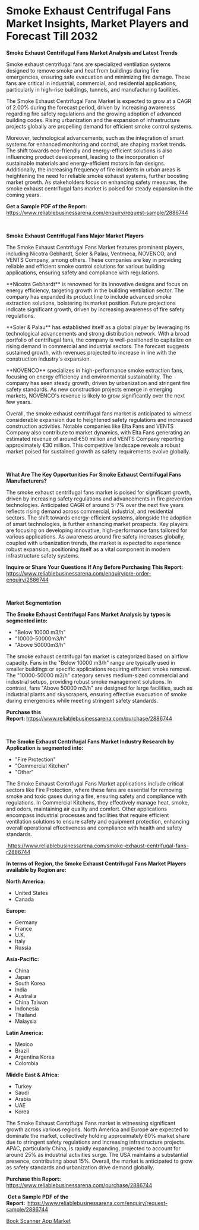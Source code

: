 <p><h1>Smoke Exhaust Centrifugal Fans Market Insights, Market Players and Forecast Till 2032</h1></p><p><strong>Smoke Exhaust Centrifugal Fans Market Analysis and Latest Trends</strong></p>
<p><p>Smoke exhaust centrifugal fans are specialized ventilation systems designed to remove smoke and heat from buildings during fire emergencies, ensuring safe evacuation and minimizing fire damage. These fans are critical in industrial, commercial, and residential applications, particularly in high-rise buildings, tunnels, and manufacturing facilities. </p><p>The Smoke Exhaust Centrifugal Fans Market is expected to grow at a CAGR of 2.00% during the forecast period, driven by increasing awareness regarding fire safety regulations and the growing adoption of advanced building codes. Rising urbanization and the expansion of infrastructure projects globally are propelling demand for efficient smoke control systems. </p><p>Moreover, technological advancements, such as the integration of smart systems for enhanced monitoring and control, are shaping market trends. The shift towards eco-friendly and energy-efficient solutions is also influencing product development, leading to the incorporation of sustainable materials and energy-efficient motors in fan designs. Additionally, the increasing frequency of fire incidents in urban areas is heightening the need for reliable smoke exhaust systems, further boosting market growth. As stakeholders focus on enhancing safety measures, the smoke exhaust centrifugal fans market is poised for steady expansion in the coming years.</p></p>
<p><strong>Get a Sample PDF of the Report:&nbsp;</strong> <a href="https://www.reliablebusinessarena.com/enquiry/request-sample/2886744?utm_campaign=2527&utm_medium=2&utm_source=Github&utm_content=ia&utm_term=13032025&utm_id=smoke-exhaust-centrifugal-fans">https://www.reliablebusinessarena.com/enquiry/request-sample/2886744</a></p>
<p>&nbsp;</p>
<p><strong>Smoke Exhaust Centrifugal Fans Major Market Players</strong></p>
<p><p>The Smoke Exhaust Centrifugal Fans Market features prominent players, including Nicotra Gebhardt, Soler & Palau, Ventmeca, NOVENCO, and VENTS Company, among others. These companies are key in providing reliable and efficient smoke control solutions for various building applications, ensuring safety and compliance with regulations.</p><p>**Nicotra Gebhardt** is renowned for its innovative designs and focus on energy efficiency, targeting growth in the building ventilation sector. The company has expanded its product line to include advanced smoke extraction solutions, bolstering its market position. Future projections indicate significant growth, driven by increasing awareness of fire safety regulations.</p><p>**Soler & Palau** has established itself as a global player by leveraging its technological advancements and strong distribution network. With a broad portfolio of centrifugal fans, the company is well-positioned to capitalize on rising demand in commercial and industrial sectors. The forecast suggests sustained growth, with revenues projected to increase in line with the construction industry's expansion.</p><p>**NOVENCO** specializes in high-performance smoke extraction fans, focusing on energy efficiency and environmental sustainability. The company has seen steady growth, driven by urbanization and stringent fire safety standards. As new construction projects emerge in emerging markets, NOVENCO's revenue is likely to grow significantly over the next few years.</p><p>Overall, the smoke exhaust centrifugal fans market is anticipated to witness considerable expansion due to heightened safety regulations and increased construction activities. Notable companies like Elta Fans and VENTS Company also contribute to market dynamics, with Elta Fans generating an estimated revenue of around €50 million and VENTS Company reporting approximately €30 million. This competitive landscape reveals a robust market poised for sustained growth as safety requirements evolve globally.</p></p>
<p>&nbsp;</p>
<p><strong>What Are The Key Opportunities For Smoke Exhaust Centrifugal Fans Manufacturers?</strong></p>
<p><p>The smoke exhaust centrifugal fans market is poised for significant growth, driven by increasing safety regulations and advancements in fire prevention technologies. Anticipated CAGR of around 5-7% over the next five years reflects rising demand across commercial, industrial, and residential sectors. The shift towards energy-efficient systems, alongside the adoption of smart technologies, is further enhancing market prospects. Key players are focusing on developing innovative, high-performance fans tailored for various applications. As awareness around fire safety increases globally, coupled with urbanization trends, the market is expected to experience robust expansion, positioning itself as a vital component in modern infrastructure safety systems.</p></p>
<p><strong>Inquire or Share Your Questions If Any Before Purchasing This Report:</strong> <a href="https://www.reliablebusinessarena.com/enquiry/pre-order-enquiry/2886744?utm_campaign=2527&utm_medium=2&utm_source=Github&utm_content=ia&utm_term=13032025&utm_id=smoke-exhaust-centrifugal-fans">https://www.reliablebusinessarena.com/enquiry/pre-order-enquiry/2886744</a></p>
<p>&nbsp;</p>
<p><strong>Market Segmentation</strong></p>
<p><strong>The Smoke Exhaust Centrifugal Fans Market Analysis by types is segmented into:</strong></p>
<p><ul><li>"Below 10000 m3/h"</li><li>"10000-50000m3/h"</li><li>"Above 50000m3/h"</li></ul></p>
<p><p>The smoke exhaust centrifugal fan market is categorized based on airflow capacity. Fans in the "Below 10000 m3/h" range are typically used in smaller buildings or specific applications requiring efficient smoke removal. The "10000-50000 m3/h" category serves medium-sized commercial and industrial setups, providing robust smoke management solutions. In contrast, fans "Above 50000 m3/h" are designed for large facilities, such as industrial plants and skyscrapers, ensuring effective evacuation of smoke during emergencies while meeting stringent safety standards.</p></p>
<p><strong>Purchase this Report:&nbsp;</strong><a href="https://www.reliablebusinessarena.com/purchase/2886744?utm_campaign=2527&utm_medium=2&utm_source=Github&utm_content=ia&utm_term=13032025&utm_id=smoke-exhaust-centrifugal-fans">https://www.reliablebusinessarena.com/purchase/2886744</a></p>
<p>&nbsp;</p>
<p><strong>The Smoke Exhaust Centrifugal Fans Market Industry Research by Application is segmented into:</strong></p>
<p><ul><li>"Fire Protection"</li><li>"Commercial Kitchen"</li><li>"Other"</li></ul></p>
<p><p>The Smoke Exhaust Centrifugal Fans Market applications include critical sectors like Fire Protection, where these fans are essential for removing smoke and toxic gases during a fire, ensuring safety and compliance with regulations. In Commercial Kitchens, they effectively manage heat, smoke, and odors, maintaining air quality and comfort. Other applications encompass industrial processes and facilities that require efficient ventilation solutions to ensure safety and equipment protection, enhancing overall operational effectiveness and compliance with health and safety standards.</p></p>
<p><a href="https://www.reliablebusinessarena.com/smoke-exhaust-centrifugal-fans-r2886744?utm_campaign=2527&utm_medium=2&utm_source=Github&utm_content=ia&utm_term=13032025&utm_id=smoke-exhaust-centrifugal-fans">&nbsp;https://www.reliablebusinessarena.com/smoke-exhaust-centrifugal-fans-r2886744</a></p>
<p><strong>In terms of Region, the Smoke Exhaust Centrifugal Fans Market Players available by Region are:</strong></p>
<p>
    <p> <strong> North America: </strong>
        <ul>
            <li>United States</li>
            <li>Canada</li>
        </ul>
        </p> 
    <p> <strong> Europe: </strong>
        <ul>
            <li>Germany</li>
            <li>France</li>
            <li>U.K.</li>
            <li>Italy</li>
            <li>Russia</li>
        </ul>
        </p> 
    <p> <strong> Asia-Pacific: </strong>
        <ul>
            <li>China</li>
            <li>Japan</li>
            <li>South Korea</li>
            <li>India</li>
            <li>Australia</li>
            <li>China Taiwan</li>
            <li>Indonesia</li>
            <li>Thailand</li>
            <li>Malaysia</li>
        </ul>
        </p> 
    <p> <strong> Latin America: </strong>
        <ul>
            <li>Mexico</li>
            <li>Brazil</li>
            <li>Argentina Korea</li>
            <li>Colombia</li>
        </ul>
        </p> 
    <p> <strong> Middle East & Africa: </strong>
        <ul>
            <li>Turkey</li>
            <li>Saudi</li>
            <li>Arabia</li>
            <li>UAE</li>
            <li>Korea</li>
        </ul>
    </p>
    </p>
<p><p>The Smoke Exhaust Centrifugal Fans market is witnessing significant growth across various regions. North America and Europe are expected to dominate the market, collectively holding approximately 60% market share due to stringent safety regulations and increasing infrastructure projects. APAC, particularly China, is rapidly expanding, projected to account for around 25% as industrial activities surge. The USA maintains a substantial presence, contributing about 15%. Overall, the market is anticipated to grow as safety standards and urbanization drive demand globally.</p></p>
<p><strong>Purchase this Report: </strong><a href="https://www.reliablebusinessarena.com/purchase/2886744?utm_campaign=2527&utm_medium=2&utm_source=Github&utm_content=ia&utm_term=13032025&utm_id=smoke-exhaust-centrifugal-fans">https://www.reliablebusinessarena.com/purchase/2886744</a></p>
<p>&nbsp;<strong>Get a Sample PDF of the Report:&nbsp;&nbsp;</strong><a href="https://www.reliablebusinessarena.com/enquiry/request-sample/2886744?utm_campaign=2527&utm_medium=2&utm_source=Github&utm_content=ia&utm_term=13032025&utm_id=smoke-exhaust-centrifugal-fans">https://www.reliablebusinessarena.com/enquiry/request-sample/2886744</a></p>
<p><strong></strong></p>
<p><p><a href="https://github.com/pelahotayabe/Market-Research-Report-List-1/blob/main/book-scanner-app-market.md?utm_campaign=2527&utm_medium=2&utm_source=Github&utm_content=ia&utm_term=13032025&utm_id=smoke-exhaust-centrifugal-fans">Book Scanner App Market</a></p></p>